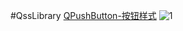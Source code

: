 #QssLibrary
[QPushButton-按钮样式](https://github.com/892768447/QssLibrary/blob/master/Screenshot/buttons.jpg "QPushButton-按钮样式")
![1](https://github.com/892768447/QssLibrary/blob/master/Screenshot/buttons.jpg)
#